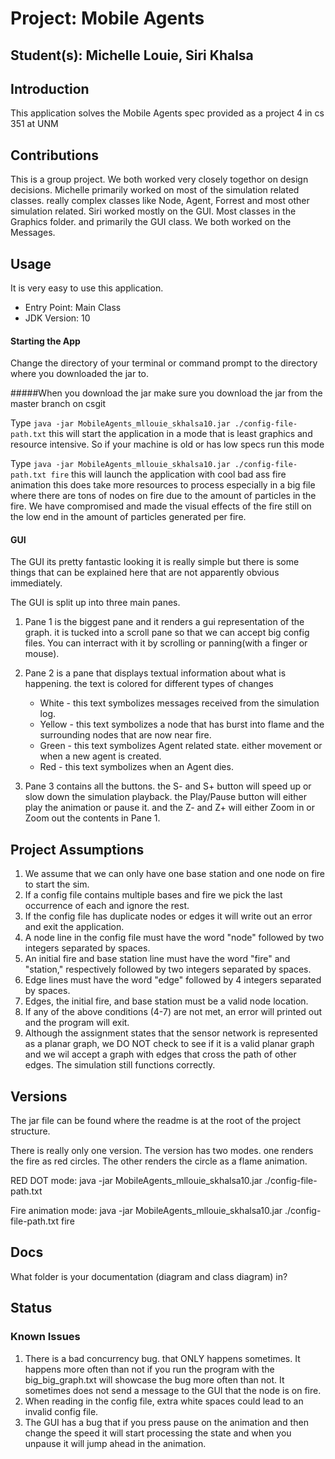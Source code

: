 # Project: Mobile Agents
## Student(s):  Michelle Louie, Siri Khalsa

## Introduction
This application solves the Mobile Agents spec provided as a project 4 in cs 351 at UNM

## Contributions
This is a group project. We both worked very closely togethor on design decisions. Michelle primarily worked on most of the simulation related classes.
really complex classes like Node, Agent, Forrest and most other simulation related. Siri worked mostly on the GUI. Most classes in the Graphics folder.
and primarily the GUI class. We both worked on the Messages.

## Usage

It is very easy to use this application.
- Entry Point: Main Class
- JDK Version: 10

#### Starting the App
Change the directory of your terminal or command prompt  to the directory where you downloaded the jar to.

#####When you download the jar make sure you download the jar from the master branch on csgit

Type `java -jar MobileAgents_mllouie_skhalsa10.jar ./config-file-path.txt` this will start
the application in a mode that is least graphics and resource intensive. So if your machine is old or has low specs run this mode

Type `java -jar MobileAgents_mllouie_skhalsa10.jar ./config-file-path.txt fire` this will launch the application with cool bad ass fire animation
this does take more resources to process especially in a big file where there are tons of nodes on fire due to the amount of particles in the fire. 
We have compromised and made the visual effects of the fire still on the low end in the amount of particles generated per fire.

#### GUI
The GUI its pretty fantastic looking  it is really simple but there is some things that can be explained here that are not apparently 
obvious immediately.

The GUI is split up into three main panes. 
1. Pane 1 is the biggest pane and it renders a gui representation of the graph. it is tucked into a scroll pane so that we can accept
big config files. You can interract with it by scrolling or panning(with a finger or mouse).
2. Pane 2 is a pane that displays textual information about what is happening. the text is colored for different types of changes

    - White - this text symbolizes messages received from the simulation log.
    - Yellow - this text symbolizes a node that has burst into flame and the surrounding nodes that are now near fire.
    - Green - this text symbolizes Agent related state. either movement or when a new agent is created.
    - Red - this text symbolizes when an Agent dies.
3. Pane 3 contains all the buttons. the S- and S+ button will speed up or slow down the simulation playback.
the Play/Pause button will either play the animation or pause it. and the Z- and Z+ will either Zoom in or Zoom out the contents in Pane 1.

## Project Assumptions
1. We assume that we can only have one base station and one node on fire to start the sim.
2. If a config file contains multiple bases and fire we pick the last occurrence of each and ignore the rest.
3. If the config file has duplicate nodes or edges it will write out an error and exit the application.
4. A node line in the config file must have the word "node" followed by two integers separated by spaces.
5. An initial fire and base station line must have the word "fire" and "station," respectively followed by two integers separated by spaces.
6. Edge lines must have the word "edge" followed by 4 integers separated by spaces.
7. Edges, the initial fire, and base station must be a valid node location.
8. If any of the above conditions (4-7) are not met, an error will printed out and the program will exit. 
9. Although the assignment states that the sensor network is represented as a planar graph, 
we DO NOT check to see if it is a valid planar graph and we wil accept a graph with edges that cross the path of 
other edges. The simulation still functions correctly.

## Versions 
The jar file can be found where the readme is at the root of the project structure.

There is really only one version. The version has two modes. one renders the fire as red circles.
The other renders the circle as a flame animation.

RED DOT mode:
java -jar MobileAgents_mllouie_skhalsa10.jar ./config-file-path.txt

Fire animation mode:
java -jar MobileAgents_mllouie_skhalsa10.jar ./config-file-path.txt fire


## Docs
What folder is your documentation (diagram and class diagram) in?

## Status
### Known Issues
1. There is a bad concurrency bug. that ONLY happens sometimes. It happens more often than not if you run
the program with the big_big_graph.txt will showcase the bug more often than not. It sometimes does not send a message to the GUI
that the node is on fire.
2. When reading in the config file, extra white spaces could lead to an invalid config file. 
3. The GUI has a bug that if you press pause on the animation and then change the speed it will start processing the state
and when you unpause it will jump ahead in the animation.
